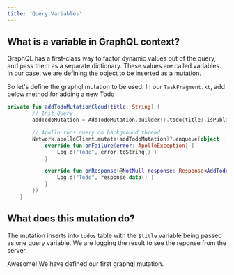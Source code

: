 ```yaml
---
title: 'Query Variables'
---
```


## What is a variable in GraphQL context?

GraphQL has a first-class way to factor dynamic values out of the query, and pass them as a separate dictionary. These values are called variables. In our case, we are defining the object to be inserted as a mutation.

So let's define the graphql mutation to be used. In our `TaskFragment.kt`, add below method for adding a new Todo

```kotlin
private fun addTodoMutationCloud(title: String) {
        // Init Query
        addTodoMutation = AddTodoMutation.builder().todo(title).isPublic(false).build()

        // Apollo runs query on background thread
        Network.apolloClient.mutate(addTodoMutation)?.enqueue(object : ApolloCall.Callback<AddTodoMutation.Data>() {
            override fun onFailure(error: ApolloException) {
                Log.d("Todo", error.toString() )
            }

            override fun onResponse(@NotNull response: Response<AddTodoMutation.Data>) {
                Log.d("Todo", response.data() )
            }
        })
    }
```

## What does this mutation do?

The mutation inserts into `todos` table with the `$title` variable being passed as one query variable. We are logging the result to see the reponse from the server.

Awesome! We have defined our first graphql mutation.

